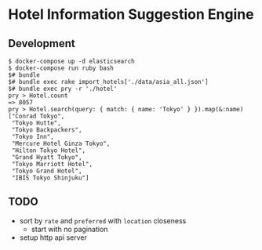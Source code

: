 # Hotel Information Suggestion Engine

## Development

```
$ docker-compose up -d elasticsearch
$ docker-compose run ruby bash
$# bundle
$# bundle exec rake import_hotels['./data/asia_all.json']
$# bundle exec pry -r './hotel'
pry > Hotel.count
=> 8057
pry > Hotel.search(query: { match: { name: 'Tokyo' } }).map(&:name)
["Conrad Tokyo",
 "Tokyo Hutte",
 "Tokyo Backpackers",
 "Tokyo Inn",
 "Mercure Hotel Ginza Tokyo",
 "Hilton Tokyo Hotel",
 "Grand Hyatt Tokyo",
 "Tokyo Marriott Hotel",
 "Tokyo Grand Hotel",
 "IBIS Tokyo Shinjuku"]
```

## TODO

- sort by `rate` and `preferred` with `location` closeness
  - start with no pagination
- setup http api server
